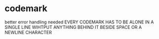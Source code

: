 # codemark

better error handling needed
EVERY CODEMARK HAS TO BE ALONE IN A SINGLE LINE WIHTPUT ANYTHING BEHIND IT
BESIDE SPACE OR A NEWLINE CHARACTER

